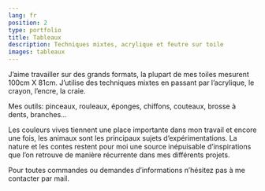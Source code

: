 ```yaml
---
lang: fr
position: 2
type: portfolio
title: Tableaux
description: Techniques mixtes, acrylique et feutre sur toile
images: tableaux
---
```


J’aime travailler sur des grands formats, la plupart de mes toiles mesurent 100cm X 81cm.
J’utilise des techniques mixtes en passant par l’acrylique, le crayon, l’encre, la craie.

Mes outils: pinceaux, rouleaux, éponges, chiffons, couteaux, brosse à dents, branches… 

Les couleurs vives tiennent une place importante dans mon travail et encore une fois, les animaux sont les principaux sujets d’expérimentations.
La nature et les contes restent pour moi une source inépuisable d’inspirations que l’on retrouve de manière récurrente dans mes différents projets.

Pour toutes commandes ou demandes d’informations n’hésitez pas à me contacter par mail.

